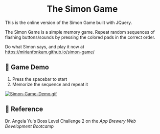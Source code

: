 <h1 align="center">The Simon Game</h1> 

This is the online version of the Simon Game built with JQuery. 

The Simon Game is a simple memory game. Repeat random sequences of flashing buttons/sounds by pressing the colored pads in the correct order.

Do what Simon says, and play it now at https://mirianfonkam.github.io/simon-game/ 

## 🎲 Game Demo

1. Press the spacebar to start
2. Memorize the sequence and repeat it 

[![Simon-Game-Demo.gif](https://i.postimg.cc/VLVb95z7/Simon-Game-Demo.gif)](https://i.postimg.cc/VLVb95z7/Simon-Game-Demo.gif)

## 📖 Reference

Dr. Angela Yu's Boss Level Challenge 2 on the *App Brewery Web Development Bootcamp*
